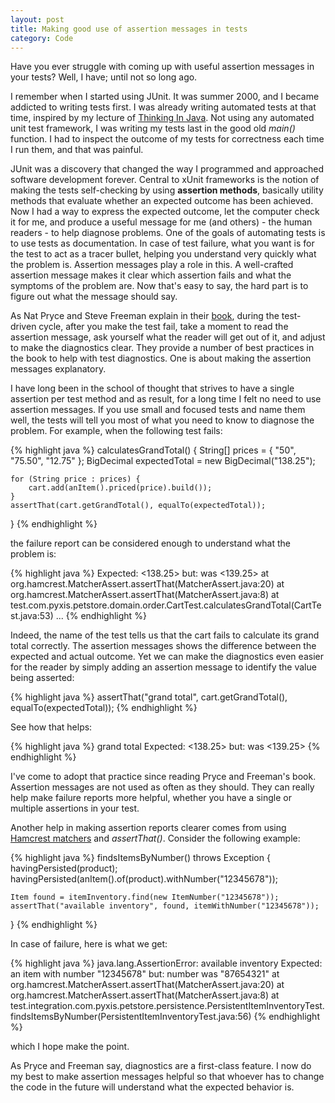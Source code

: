 ```yaml
---
layout: post
title: Making good use of assertion messages in tests
category: Code
---
```


Have you ever struggle with coming up with useful assertion messages in your tests? Well, I have; until not so long ago.

I remember when I started using JUnit. It was summer 2000, and I became addicted to writing tests first. I was already writing automated tests at that time, inspired by my lecture of [Thinking In Java](http://www.mindview.net/Books/TIJ/). Not using any automated unit test framework, I was writing my tests last in the good old _main()_ function. I had to inspect the outcome of my tests for correctness each time I run them, and that was painful.

JUnit was a discovery that changed the way I programmed and approached software development forever. Central to xUnit frameworks is the notion of making the tests self-checking by using __assertion methods__, basically utility methods that evaluate whether an expected outcome has been achieved. Now I had a way to express the expected outcome, let the computer check it for me, and produce a useful message for me (and others) - the human readers - to help diagnose problems. One of the goals of automating tests is to use tests as documentation. In case of test failure, what you want is for the test to act as a tracer bullet, helping you understand very quickly what the problem is. Assertion messages play a role in this. A well-crafted assertion message makes it clear which assertion fails and what the symptoms of the problem are. Now that's easy to say, the hard part is to figure out what the message should say.

As Nat Pryce and Steve Freeman explain in their [book](http://www.amazon.com/Growing-Object-Oriented-Software-Guided-Tests/dp/0321503627 "Growing Object-Oriented Software, Guided by Tests"), during the test-driven cycle, after you make the test fail, take a moment to read the assertion message, ask yourself what the reader will get out of it, and adjust to make the diagnostics clear. They provide a number of best practices in the book to help with test diagnostics. One is about making the assertion messages explanatory.

I have long been in the school of thought that strives to have a single assertion per test method and as result, for a long time I felt no need to use assertion messages. If you use small and focused tests and name them well, the tests will tell you most of what you need to know to diagnose the problem. For example, when the following test fails:

{% highlight java %}
calculatesGrandTotal() {
    String[] prices = { "50", "75.50", "12.75" };
    BigDecimal expectedTotal = new BigDecimal("138.25");

    for (String price : prices) {
        cart.add(anItem().priced(price).build());
    }
    assertThat(cart.getGrandTotal(), equalTo(expectedTotal));
}
{% endhighlight %}

the failure report can be considered enough to understand what the problem is:

{% highlight java %}
Expected: <138.25>
     but: was <139.25>
	at org.hamcrest.MatcherAssert.assertThat(MatcherAssert.java:20)
	at org.hamcrest.MatcherAssert.assertThat(MatcherAssert.java:8)
	at test.com.pyxis.petstore.domain.order.CartTest.calculatesGrandTotal(CartTest.java:53)
	...
{% endhighlight %}

Indeed, the name of the test tells us that the cart fails to calculate its grand total correctly. The assertion messages shows the difference between the expected and actual outcome. Yet we can make the diagnostics even easier for the reader by simply adding an assertion message to identify the value being asserted:

{% highlight java %}
    assertThat("grand total", cart.getGrandTotal(), equalTo(expectedTotal));
{% endhighlight %}

See how that helps:

{% highlight java %}
grand total 
Expected: <138.25>
     but: was <139.25>
{% endhighlight %}

I've come to adopt that practice since reading Pryce and Freeman's book. Assertion messages are not used as often as they should. They can really help make failure reports more helpful, whether you have a single or multiple assertions in your test.

Another help in making assertion reports clearer comes from using [Hamcrest matchers](http://code.google.com/p/hamcrest/wiki/Tutorial) and _assertThat()_. Consider the following example:

{% highlight java %}
findsItemsByNumber() throws Exception {
    havingPersisted(product);
    havingPersisted(anItem().of(product).withNumber("12345678"));

    Item found = itemInventory.find(new ItemNumber("12345678"));
    assertThat("available inventory", found, itemWithNumber("12345678"));
}
{% endhighlight %}

In case of failure, here is what we get:

{% highlight java %}
java.lang.AssertionError: available inventory
Expected: an item with number "12345678"
     but: number was "87654321"
	at org.hamcrest.MatcherAssert.assertThat(MatcherAssert.java:20)
	at org.hamcrest.MatcherAssert.assertThat(MatcherAssert.java:8)
	at test.integration.com.pyxis.petstore.persistence.PersistentItemInventoryTest.findsItemsByNumber(PersistentItemInventoryTest.java:56)
{% endhighlight %}

which I hope make the point.
	
As Pryce and Freeman say, diagnostics are a first-class feature. I now do my best to make assertion messages helpful so that whoever has to change the code in the future will understand what the expected behavior is.




